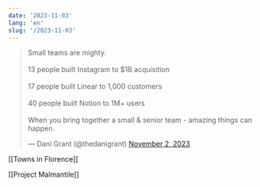 ```yaml
---
date: '2023-11-03'
lang: 'en'
slug: '/2023-11-03'
---
```


<blockquote class="twitter-tweet"><p lang="en" dir="ltr">Small teams are mighty.<br/><br/>13 people built Instagram to $1B acquisition<br/><br/>17 people built Linear to 1,000 customers<br/><br/>40 people built Notion to 1M+ users<br/><br/>When you bring together a small &amp; senior team - amazing things can happen.</p>&mdash; Dani Grant (@thedanigrant) <a href="https://twitter.com/thedanigrant/status/1720094648084164664?ref_src=twsrc%5Etfw">November 2, 2023</a></blockquote>

[[Towns in Florence]]

[[Project Malmantile]]